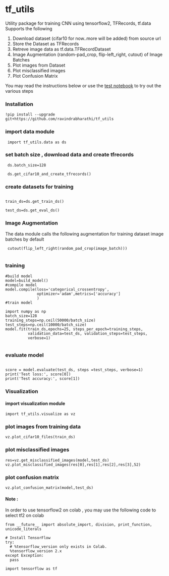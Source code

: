 # tf_utils
Utility package for training CNN using tensorflow2, TFRecords, tf.data
Supports the following
1. Download dataset (cifar10 for now..more will be added) from source url
2. Store the Dataset as TFRecords
3. Retreve image data as tf.data.TFRecordDataset
4. Image Augmentation (random-pad_crop, flip-left_right, cutout) of Image Batches
5. Plot images from Dataset 
6. Plot misclassified images 
7. Plot Confusion Matrix

You may read the instructions below or use the [test notebook](https://github.com/ravindrabharathi/tf_utils/blob/master/test/tf_utils_test.ipynb) to try out the various steps 

### Installation
```
!pip install --upgrade git+https://github.com/ravindrabharathi/tf_utils
```
 

### import data module
```
 import tf_utils.data as ds
```

### set batch size , download data and create tfrecords

```
 ds.batch_size=128

 ds.get_cifar10_and_create_tfrecords()
 ```

### create datasets for training 
```

train_ds=ds.get_train_ds()

test_ds=ds.get_eval_ds()
```
### Image Augmentation
The data module calls the following augmentation for training dataset image batches by default 

```
 cutout(flip_left_right(random_pad_crop(image_batch)))
 
``` 
  
### training
```
#build model 
model=build_model()
#compile model
model.compile(loss='categorical_crossentropy',
              optimizer='adam',metrics=['accuracy']
              )
#train model 

import numpy as np
batch_size=128
training_steps=np.ceil(50000/batch_size)
test_steps=np.ceil(10000/batch_size)
model.fit(train_ds,epochs=25, steps_per_epoch=training_steps, 
          validation_data=test_ds, validation_steps=test_steps,
          verbose=1)
          
```
### evaluate model 
```

score = model.evaluate(test_ds, steps =test_steps, verbose=1)
print('Test loss:', score[0])
print('Test accuracy:', score[1])
```

### Visualization 

#### import visualization module
```
import tf_utils.visualize as vz
```
### plot images from training data
```
vz.plot_cifar10_files(train_ds)
```

### plot misclassified images
```
res=vz.get_misclassified_images(model,test_ds)
vz.plot_misclassified_images(res[0],res[1],res[2],res[3],52)
```

### plot confusion matrix 
```
vz.plot_confusion_matrix(model,test_ds)

```

#### Note : 
In order to use tensorflow2 on colab , you may use the following code to select tf2 on colab
```
from __future__ import absolute_import, division, print_function, unicode_literals

# Install TensorFlow
try:
  # %tensorflow_version only exists in Colab.
  %tensorflow_version 2.x
except Exception:
  pass

import tensorflow as tf

```


